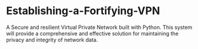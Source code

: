 # Establishing-a-Fortifying-VPN
A Secure and resilient Virtual Private Network built with Python.  This system will provide a comprehensive and effective solution for maintaining the privacy and integrity of network data.

